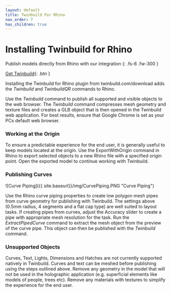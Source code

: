```yaml
---
layout: default
title: Twinbuild For Rhino
nav_order: 7
has_children: true
---
```


# Installing Twinbuild for Rhino

Publish models directly from Rhino with our integration
{: .fs-6 .fw-300 }

[Get Twinbuild](https://twinbuild.com/download){: .btn }

Installing the Twinbuild for Rhino plugin from twinbuild.com/download adds the _Twinbuild_ and _TwinbuildQR_ commands to Rhino.

Use the _Twinbuild_ command to publish all supported and visible objects to the web browser. The _Twinbuild_ command compresses mesh geometry and texture files and creates a GLB object that is then opened in the Twinbuild web application. For best results, ensure that Google Chrome is set as your PCs default web browser.

### Working at the Origin

To ensure a predictable experience for the end user, it is generally useful to keep models located at the origin. Use the ExportWithOrigin command in Rhino to export selected objects to a new Rhino file with a specified origin point. Open the exported model to continue working with Twinbuild.

### Publishing Curves

![Curve Piping]({{ site.baseurl}}/img/CurvePiping.PNG "Curve Piping")

Use the Rhino curve piping properties to create low polygon mesh pipes from curve geometry for publishing with Twinbuild. The settings above (0.5mm radius, 4 segments and a flat cap type) are well suited to layout tasks. If creating pipes from curves, adjust the Accuracy slider to create a pipe with appropriate mesh resolution for the task. Run the _ExtractPipedCurve_ command to extract the mesh object from the preview of the curve pipe. This object can then be published with the _Twinbuild_ command.

### Unsupported Objects

Curves, Text, Lights, Dimensions and Hatches are not currently supported natively in Twinbuild. Curves and text can be meshed before publishing using the steps outlined above. Remove any geometry in the model that will not be used in the holographic application (e.g. superficial elements like models of people, trees etc). Remove any materials with textures to simplify the experience for the end user.
